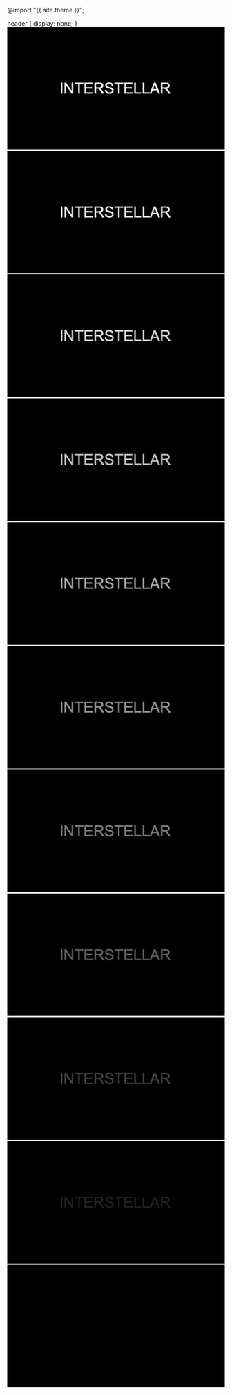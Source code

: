 @import "{{ site.theme }}";

header {
  display: none;
}
![](image001.jpg)
![](image002.jpg)
![](image003.jpg)
![](image004.jpg)
![](image005.jpg)
![](image006.jpg)
![](image007.jpg)
![](image008.jpg)
![](image009.jpg)
![](image010.jpg)
![](image011.jpg)
